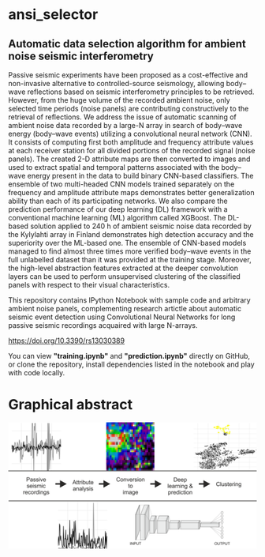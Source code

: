 # ansi_selector
## Automatic data selection algorithm for ambient noise seismic interferometry

Passive seismic experiments have been proposed as a cost-effective and non-invasive alternative to controlled-source seismology, allowing body–wave reflections based on seismic interferometry principles to be retrieved. However, from the huge volume of the recorded ambient noise, only selected time periods (noise panels) are contributing constructively to the retrieval of reflections. We address the issue of automatic scanning of ambient noise data recorded by a large-N array in search of body–wave energy (body–wave events) utilizing a convolutional neural network (CNN). It consists of computing first both amplitude and frequency attribute values at each receiver station for all divided portions of the recorded signal (noise panels). The created 2-D attribute maps are then converted to images and used to extract spatial and temporal patterns associated with the body–wave energy present in the data to build binary CNN-based classifiers. The ensemble of two multi-headed CNN models trained separately on the frequency and amplitude attribute maps demonstrates better generalization ability than each of its participating networks. We also compare the prediction performance of our deep learning (DL) framework with a conventional machine learning (ML) algorithm called XGBoost. The DL-based solution applied to 240 h of ambient seismic noise data recorded by the Kylylahti array in Finland demonstrates high detection accuracy and the superiority over the ML-based one. The ensemble of CNN-based models managed to find almost three times more verified body–wave events in the full unlabelled dataset than it was provided at the training stage. Moreover, the high-level abstraction features extracted at the deeper convolution layers can be used to perform unsupervised clustering of the classified panels with respect to their visual characteristics.

This repository contains IPython Notebook with sample code and arbitrary ambient noise panels, complementing research artictle about automatic seismic event detection using Convolutional Neural Networks for long passive seismic recordings acquaired with large N-arrays.

https://doi.org/10.3390/rs13030389

You can view **"training.ipynb"** and **"prediction.ipynb"** directly on GitHub, or clone the repository, install dependencies listed in the notebook and play with code locally.

# Graphical abstract
![Training](./images/gabstract.png "Graphical abstract")

